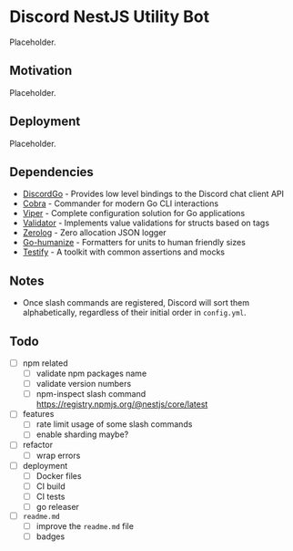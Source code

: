 # Discord NestJS Utility Bot

Placeholder.

## Motivation

Placeholder.

## Deployment

Placeholder.

## Dependencies

- [DiscordGo](https://github.com/bwmarrin/discordgo) - Provides low level bindings to the Discord chat client API
- [Cobra](https://github.com/spf13/cobra) - Commander for modern Go CLI interactions
- [Viper](https://github.com/spf13/viper) - Complete configuration solution for Go applications
- [Validator](https://github.com/go-playground/validator) - Implements value validations for structs based on tags
- [Zerolog](https://github.com/rs/zerolog) - Zero allocation JSON logger
- [Go-humanize](https://github.com/dustin/go-humanize) - Formatters for units to human friendly sizes
- [Testify](https://github.com/stretchr/testify) - A toolkit with common assertions and mocks

## Notes

- Once slash commands are registered, Discord will sort them alphabetically, regardless of their initial order in `config.yml`.

## Todo

- [ ] npm related
  - [ ] validate npm packages name
  - [ ] validate version numbers
  - [ ] npm-inspect slash command https://registry.npmjs.org/@nestjs/core/latest

- [ ] features
  - [ ] rate limit usage of some slash commands
  - [ ] enable sharding maybe?

- [ ] refactor
  - [ ] wrap errors

- [ ] deployment
  - [ ] Docker files
  - [ ] CI build
  - [ ] CI tests
  - [ ] go releaser

- [ ] `readme.md`
  - [ ] improve the `readme.md` file
  - [ ] badges
